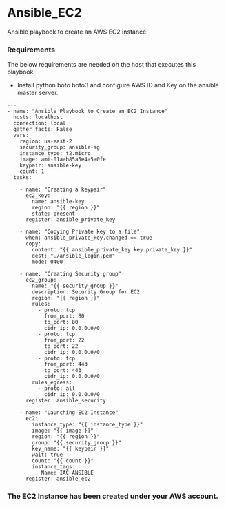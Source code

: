 # Ansible_EC2

Ansible playbook to create an AWS EC2 instance.

### Requirements

The below requirements are needed on the host that executes this playbook.

- Install python boto boto3 and configure AWS ID and Key on the ansible master server.

```
---
- name: "Ansible Playbook to Create an EC2 Instance"
  hosts: localhost
  connection: local
  gather_facts: False
  vars:
    region: us-east-2
    security_group: ansible-sg
    instance_type: t2.micro
    image: ami-01aab85a5e4a5a0fe
    keypair: ansible-key
    count: 1
  tasks:
   
    - name: "Creating a keypair"
      ec2_key:
        name: ansible-key
        region: "{{ region }}"
        state: present
      register: ansible_private_key

    - name: "Copying Private key to a file"
      when: ansible_private_key.changed == true
      copy:
        content: "{{ ansible_private_key.key.private_key }}"
        dest: "./ansible_login.pem"
        mode: 0400

    - name: "Creating Security group"
      ec2_group:
        name: "{{ security_group }}" 
        description: Security Group for EC2
        region: "{{ region }}"
        rules:
          - proto: tcp
            from_port: 80
            to_port: 80
            cidr_ip: 0.0.0.0/0
          - proto: tcp
            from_port: 22
            to_port: 22
            cidr_ip: 0.0.0.0/0
          - proto: tcp
            from_port: 443
            to_port: 443
            cidr_ip: 0.0.0.0/0
        rules_egress:
          - proto: all
            cidr_ip: 0.0.0.0/0
      register: ansible_security

    - name: "Launching EC2 Instance"
      ec2:
        instance_type: "{{ instance_type }}"
        image: "{{ image }}"
        region: "{{ region }}"
        group: "{{ security_group }}"
        key_name: "{{ keypair }}"
        wait: true
        count: "{{ count }}"
        instance_tags:
           Name: IAC-ANSIBLE
      register: ansible_ec2

```

### The EC2 Instance has been created under your AWS account. 
